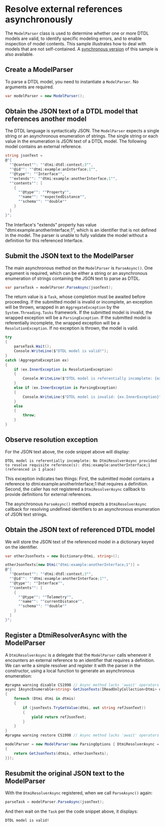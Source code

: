 ﻿# Resolve external references asynchronously

The `ModelParser` class is used to determine whether one or more DTDL models are valid, to identify specific modeling errors, and to enable inspection of model contents.
This sample illustrates how to deal with models that are not self-contained.
A [synchronous version](./Sample11_ResolveExternalReferences.md) of this sample is also available.

## Create a ModelParser

To parse a DTDL model, you need to instantiate a `ModelParser`.
No arguments are required.

```C# Snippet:DtdlParserSample10Async_CreateModelParser
var modelParser = new ModelParser();
```

## Obtain the JSON text of a DTDL model that references another model

The DTDL language is syntactically JSON.
The `ModelParser` expects a single string or an asynchronous enumeration of strings.
The single string or each value in the enumeration is JSON text of a DTDL model.
The following model contains an external reference.

```C# Snippet:DtdlParserSample10Async_ObtainDtdlText
string jsonText =
@"{
  ""@context"": ""dtmi:dtdl:context;3"",
  ""@id"": ""dtmi:example:anInterface;1"",
  ""@type"": ""Interface"",
  ""extends"": ""dtmi:example:anotherInterface;1"",
  ""contents"": [
    {
      ""@type"": ""Property"",
      ""name"": ""expectedDistance"",
      ""schema"": ""double""
    }
  ]
}";
```

The Interface's "extends" property has value "dtmi:example:anotherInterface;1", which is an identifier that is not defined in the model.
The parser is unable to fully validate the model without a definition for this referenced Interface.

## Submit the JSON text to the ModelParser

The main asynchronous method on the `ModelParser` is `ParseAsync()`.
One argument is required, which can be either a string or an asynchronous enumeration of strings containing the JSON text to parse as DTDL.

```C# Snippet:DtdlParserSample10Async_CallParseAsync
var parseTask = modelParser.ParseAsync(jsonText);
```

The return value is a `Task`, whose completion must be awaited before proceeding.
If the submitted model is invalid or incomplete, an exception will be thrown, wrapped in an `AggregateException` by the `System.Threading.Tasks` framework.
If the submitted model is invalid, the wrapped exception will be a `ParsingException`.
If the submitted model is referentially incomplete, the wrapped exception will be a `ResolutionException`.
If no exception is thrown, the model is valid.

```C# Snippet:DtdlParserSample10Async_CallWait
try
{
    parseTask.Wait();
    Console.WriteLine($"DTDL model is valid!");
}
catch (AggregateException ex)
{
    if (ex.InnerException is ResolutionException)
    {
        Console.WriteLine($"DTDL model is referentially incomplete: {ex.InnerException}");
    }
    else if (ex.InnerException is ParsingException)
    {
        Console.WriteLine($"DTDL model is invalid: {ex.InnerException}");
    }
    else
    {
        throw;
    }
}
```

## Observe resolution exception

For the JSON text above, the code snippet above will display:

```Console
DTDL model is referentially incomplete: No DtmiResolverAsync provided to resolve requisite reference(s): dtmi:example:anotherInterface;1 (referenced in 1 place)
```

This exception indicates two things:
First, the submitted model contains a reference to dtmi:example:anotherInterface;1 that requires a definition.
Second, the caller has not registered a `DtmiResolverAsync` callback to provide definitions for external references.

The asynchronous `ParseAsync()` method expects a `DtmiResolverAsync` callback for resolving undefined identifiers to an asynchronous enumeration of JSON text strings.

## Obtain the JSON text of referenced DTDL model

We will store the JSON text of the referenced model in a dictionary keyed on the identifier.

```C# Snippet:DtdlParserSample10Async_ObtainReferencedDtdlText
var otherJsonTexts = new Dictionary<Dtmi, string>();

otherJsonTexts[new Dtmi("dtmi:example:anotherInterface;1")] =
@"{
  ""@context"": ""dtmi:dtdl:context;3"",
  ""@id"": ""dtmi:example:anotherInterface;1"",
  ""@type"": ""Interface"",
  ""contents"": [
    {
      ""@type"": ""Telemetry"",
      ""name"": ""currentDistance"",
      ""schema"": ""double""
    }
  ]
}";
```

## Register a DtmiResolverAsync with the ModelParser

A `DtmiResolverAsync` is a delegate that the `ModelParser` calls whenever it encounters an external reference to an identifier that requires a definition.
We can write a simple resolver and register it with the parser in the constructor, using a local function to generate an asynchronous enumeration:

```C# Snippet:DtdlParserSample10Async_NewParserRegisterDtmiResolverAsync
#pragma warning disable CS1998 // Async method lacks 'await' operators and will run synchronously
async IAsyncEnumerable<string> GetJsonTexts(IReadOnlyCollection<Dtmi> dtmis, Dictionary<Dtmi, string> jsonTexts)
{
    foreach (Dtmi dtmi in dtmis)
    {
        if (jsonTexts.TryGetValue(dtmi, out string refJsonText))
        {
            yield return refJsonText;
        }
    }
}
#pragma warning restore CS1998 // Async method lacks 'await' operators and will run synchronously

modelParser = new ModelParser(new ParsingOptions { DtmiResolverAsync = (IReadOnlyCollection<Dtmi> dtmis, CancellationToken _) =>
{
    return GetJsonTexts(dtmis, otherJsonTexts);
}});
```

## Resubmit the original JSON text to the ModelParser

With the `DtmiResolverAsync` registered, when we call `ParseAsync()` again:

```C# Snippet:DtdlParserSample10Async_RepeatCallParseAsync
parseTask = modelParser.ParseAsync(jsonText);
```

[repeat]: # (Snippet:DtdlParserSample10Async_CallWait)

And then wait on the `Task` per the code snippet above, it displays:

```Console
DTDL model is valid!
```
